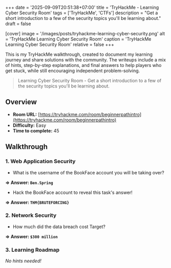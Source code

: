 +++
date = '2025-09-09T20:51:38+07:00'
title = 'TryHackMe - Learning Cyber Security Room'
tags = ['TryHackMe', 'CTFs']
description = "Get a short introduction to a few of the security topics you'll be learning about."
draft = false

[cover]
  image = '/images/posts/tryhackme-learning-cyber-security.png'
  alt = 'TryHackMe Learning Cyber Security Room'
  caption = 'TryHackMe Learning Cyber Security Room'
  relative = false
+++

This is my TryHackMe walkthrough, created to document my learning journey and share solutions with the community. The writeups include a mix of hints, step-by-step explanations, and final answers to help players who get stuck, while still encouraging independent problem-solving.

> Learning Cyber Security Room - Get a short introduction to a few of the security topics you'll be learning about.

## Overview
- **Room URL:** [https://tryhackme.com/room/beginnerpathintro](https://tryhackme.com/room/beginnerpathintro)
- **Difficulty:** Easy
- **Time to complete:** 45

## Walkthrough
### 1. Web Application Security
- What is the username of the BookFace account you will be taking over?

**=> Answer: `Ben.Spring`**

- Hack the BookFace account to reveal this task's answer!

**=> Answer: `THM{BRUTEFORCING}`**

### 2. Network Security
- How much did the data breach cost Target?

**=> Answer: `$300 million`**

### 3. Learning Roadmap
*No hints needed!*
